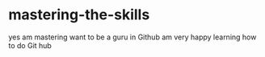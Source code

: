# mastering-the-skills
yes am mastering want to be a guru in Github
am very happy learning how to do Git hub
